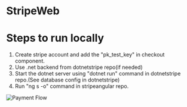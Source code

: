 # StripeWeb
# Steps to run locally
1. Create stripe account and add the "pk_test_key" in checkout component.
2. Use .net backend from dotnetstripe repo(if needed)
3. Start the dotnet server using "dotnet run" command in dotnetstripe repo.(See database config in dotnetstripe)
4. Run "ng s -o" command in stripeangular repo.

![Payment Flow](https://user-images.githubusercontent.com/51087320/195975041-e2e921f0-e429-47d4-b2ad-7ed19bc356f9.gif)
